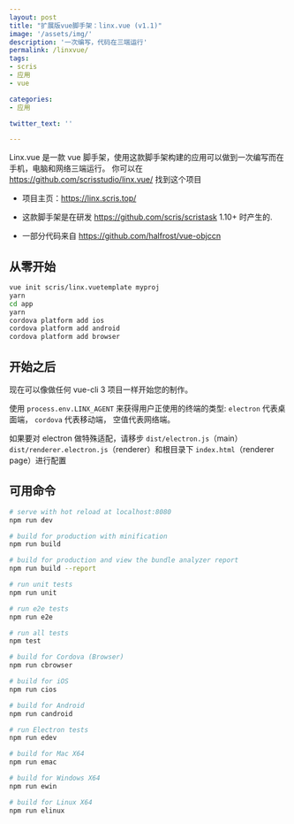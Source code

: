 ```yaml
---
layout: post
title: "扩展版vue脚手架：linx.vue (v1.1)"
image: '/assets/img/'
description: '一次编写，代码在三端运行'
permalink: /linxvue/
tags:
- scris
- 应用
- vue

categories:
- 应用

twitter_text: ''

---
```


Linx.vue 是一款 vue 脚手架，使用这款脚手架构建的应用可以做到一次编写而在手机，电脑和网络三端运行。
你可以在 <https://github.com/scrisstudio/linx.vue/> 找到这个项目

- 项目主页：<https://linx.scris.top/>

- 这款脚手架是在研发 <https://github.com/scris/scristask> 1.10+ 时产生的.
- 一部分代码来自 <https://github.com/halfrost/vue-objccn>


## 从零开始

```bash
vue init scris/linx.vuetemplate myproj
yarn
cd app
yarn
cordova platform add ios
cordova platform add android
cordova platform add browser
```

## 开始之后

现在可以像做任何 vue-cli 3 项目一样开始您的制作。

使用 `process.env.LINX_AGENT` 来获得用户正使用的终端的类型:
`electron` 代表桌面端， `cordova` 代表移动端， 空值代表网络端。

如果要对 electron 做特殊适配，请移步 `dist/electron.js`（main） `dist/renderer.electron.js`（renderer）和根目录下 `index.html`（renderer page）进行配置

## 可用命令

``` bash
# serve with hot reload at localhost:8080
npm run dev

# build for production with minification
npm run build

# build for production and view the bundle analyzer report
npm run build --report

# run unit tests
npm run unit

# run e2e tests
npm run e2e

# run all tests
npm test

# build for Cordova (Browser)
npm run cbrowser

# build for iOS
npm run cios

# build for Android
npm run candroid

# run Electron tests
npm run edev

# build for Mac X64
npm run emac

# build for Windows X64
npm run ewin

# build for Linux X64
npm run elinux
```
